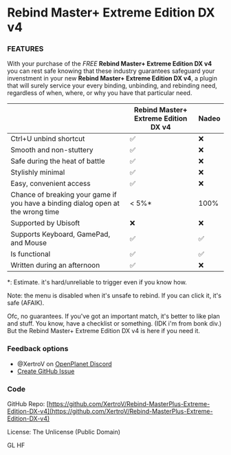 # Rebind Master+ Extreme Edition DX v4

### FEATURES

With your purchase of the *FREE* **Rebind Master+ Extreme Edition DX v4** you can rest safe knowing that these industry guarantees safeguard your invenstment in your new **Rebind Master+ Extreme Edition DX v4**, a plugin that will surely service your every binding, unbinding, and rebinding need, regardless of when, where, or why you have that particular need.

| | Rebind Master+ Extreme Edition DX v4 | Nadeo |
| --- | --- | --- |
| Ctrl+U unbind shortcut | ✅ | ❌ |
| Smooth and non-stuttery | ✅ | ❌ |
| Safe during the heat of battle | ✅ | ❌ |
| Stylishly minimal | ✅ | ❌ |
| Easy, convenient access | ✅ | ❌ |
| Chance of breaking your game if you have a binding dialog open at the wrong time | < 5%* | 100% |
| Supported by Ubisoft | ❌ | ❌ |
| Supports Keyboard, GamePad, and Mouse | ✅ | ✅ |
| Is functional | ✅ | ✅ |
| Written during an afternoon | ✅ | ❌ |

\*: Estimate. it's hard/unreliable to trigger even if you know how.

Note: the menu is disabled when it's unsafe to rebind. If you can click it, it's safe (AFAIK).

Ofc, no guarantees.
If you've got an important match, it's better to like plan and stuff. You know, have a checklist or something. (IDK i'm from bonk div.)
But the Rebind Master+ Extreme Edition DX v4 is here if you need it.

### Feedback options

- @XertroV on [OpenPlanet Discord](https://openplanet.dev/link/discord)
- [Create GitHub Issue](https://github.com/XertroV/Rebind-MasterPlus-Extreme-Edition-DX-v4/issues/)

### Code

GitHub Repo: [https://github.com/XertroV/Rebind-MasterPlus-Extreme-Edition-DX-v4](https://github.com/XertroV/Rebind-MasterPlus-Extreme-Edition-DX-v4)

License: The Unlicense (Public Domain)

GL HF
